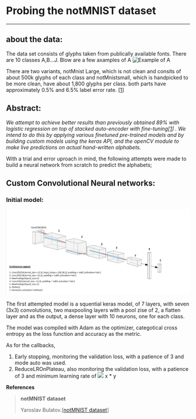 # Probing the notMNIST dataset
---
## about the data:
The data set consists of glyphs taken from publically available fonts. There are 10 classes A,B...J. Blow are a few axamples of A
![Example of A](http://yaroslavvb.com/upload/notMNIST/nmn.png)



There are two variants, notMnist Large, which is not clean and consits of about 500k glyphs of each class and notMnistsmall, which is handpicked to be more clean, have about 1,800 glyphs per class. both parts have approximately 0.5% and 6.5% label error rate. [[1](#blog_dest)] 


## Abstract:
*We attempt to achieve better results than previously obtained 89% with logistic regression on top of stacked auto-encoder with fine-tuning[[1](#blog_dest)] . We intend to do this by applying various finetuned pre-trained models and by building custom models using the keras API, and the openCV module to make live predictions on actual hand-written alphabets.* 


With a trial and error uproach in mind, the following attempts were made to build a neural network from scratch to predict the alphabets;


## Custom Convolutional Neural networks:

### Initial model:


![attempt 1](attempt1.jpg)

The first attempted model is a squential keras model, of 7 layers, with seven (3x3) convolutions, two maxpooling layers with a pool zise of 2, a flatten layer and as the output, a dense layer with 10 neurons, one for each class.

The model was compiled with Adam as the optimizer, categotical cross entropy as the loss function and accuracy as the metric.

As for the callbacks, 

1. Early stopping, monitoring the validation loss, with a patience of 3 and mode auto was used.
2. ReduceLROnPlateau, also monitoring the validation loss, with a patience of 3 and minimum learning rate of <img src="https://render.githubusercontent.com/render/math?math=1.0 * 10^{-5}"> x * y



<b>References</b>
<a id='blog_dest'></a>
>**notMNIST dataset**
>
>Yaroslav Bulatov.[[notMNIST dataset](http://yaroslavvb.blogspot.com/2011/09/notmnist-dataset.html)]
